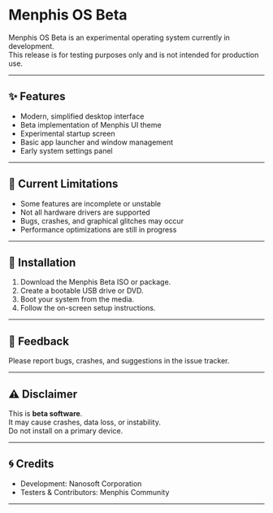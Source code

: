 # Menphis OS Beta

Menphis OS Beta is an experimental operating system currently in development.  
This release is for testing purposes only and is not intended for production use.  

---

## ✨ Features
- Modern, simplified desktop interface  
- Beta implementation of Menphis UI theme  
- Experimental startup screen  
- Basic app launcher and window management  
- Early system settings panel  

---

## 🚧 Current Limitations
- Some features are incomplete or unstable  
- Not all hardware drivers are supported  
- Bugs, crashes, and graphical glitches may occur  
- Performance optimizations are still in progress  

---

## 🔧 Installation
1. Download the Menphis Beta ISO or package.  
2. Create a bootable USB drive or DVD.  
3. Boot your system from the media.  
4. Follow the on-screen setup instructions.  

---

## 📢 Feedback
Please report bugs, crashes, and suggestions in the issue tracker.  

---

## ⚠️ Disclaimer
This is **beta software**.  
It may cause crashes, data loss, or instability.  
Do not install on a primary device.  

---

## 🌀 Credits
- Development: Nanosoft Corporation  
- Testers & Contributors: Menphis Community  

---
